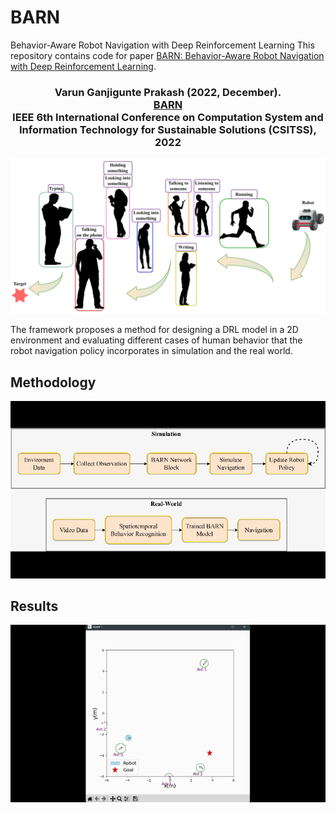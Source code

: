 # BARN
Behavior-Aware Robot Navigation with Deep Reinforcement Learning
This repository contains code for paper [BARN: Behavior-Aware Robot Navigation with Deep Reinforcement Learning](https://ieeexplore.ieee.org/abstract/document/10026363).

### <div align="center"> Varun Ganjigunte Prakash (2022, December). <br> [BARN](https://arxiv.org/pdf/2108.12184.pdf) <br> IEEE 6th International Conference on Computation System and Information Technology for Sustainable Solutions (CSITSS), 2022 </div>
![alt text](https://github.com/Varun-GP/BARN/blob/main/navigation.png?raw=true)

The framework proposes a method for designing a DRL model in a 2D environment and evaluating different cases of human behavior that the robot navigation policy incorporates in simulation and the real world.
## Methodology
![Alt Text](https://github.com/Varun-GP/BARN/blob/main/framework.gif)
## Results
![Alt Text](https://github.com/Varun-GP/BARN/blob/main/results.gif)
